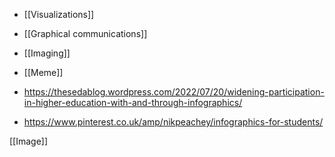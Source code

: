   - [[Visualizations]]
  - [[Graphical communications]]
  - [[Imaging]]
  - [[Meme]]

  - https://thesedablog.wordpress.com/2022/07/20/widening-participation-in-higher-education-with-and-through-infographics/

  - https://www.pinterest.co.uk/amp/nikpeachey/infographics-for-students/

[[Image]]